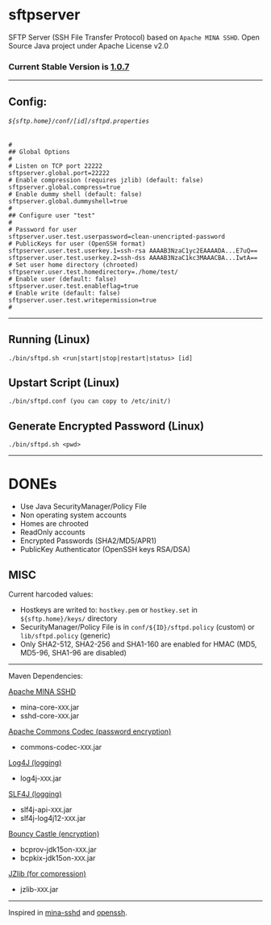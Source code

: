 # sftpserver

SFTP Server (SSH File Transfer Protocol) based on `Apache MINA SSHD`. Open Source Java project under Apache License v2.0

### Current Stable Version is [1.0.7](https://maven-release.s3.amazonaws.com/release/org/javastack/sftpserver/1.0.7/sftpserver-1.0.7-bin.zip)

---

## Config:

###### `${sftp.home}/conf/[id]/sftpd.properties`

	#
	## Global Options
	#
	# Listen on TCP port 22222
	sftpserver.global.port=22222
	# Enable compression (requires jzlib) (default: false)
	sftpserver.global.compress=true
	# Enable dummy shell (default: false)
	sftpserver.global.dummyshell=true
	#
	## Configure user "test"
	#
	# Password for user
	sftpserver.user.test.userpassword=clean-unencripted-password
	# PublicKeys for user (OpenSSH format)
	sftpserver.user.test.userkey.1=ssh-rsa AAAAB3NzaC1yc2EAAAADA...E7uQ==
	sftpserver.user.test.userkey.2=ssh-dss AAAAB3NzaC1kc3MAAACBA...IwtA==
	# Set user home directory (chrooted)
	sftpserver.user.test.homedirectory=./home/test/
	# Enable user (default: false)
	sftpserver.user.test.enableflag=true
	# Enable write (default: false)
	sftpserver.user.test.writepermission=true
	#

---

## Running (Linux)

    ./bin/sftpd.sh <run|start|stop|restart|status> [id]

## Upstart Script (Linux)

    ./bin/sftpd.conf (you can copy to /etc/init/)

## Generate Encrypted Password (Linux)

    ./bin/sftpd.sh <pwd>

---

# DONEs

* Use Java SecurityManager/Policy File
* Non operating system accounts
* Homes are chrooted
* ReadOnly accounts
* Encrypted Passwords (SHA2/MD5/APR1)
* PublicKey Authenticator (OpenSSH keys RSA/DSA)

## MISC
Current harcoded values:

* Hostkeys are writed to: `hostkey.pem` or `hostkey.set` in `${sftp.home}/keys/` directory
* SecurityManager/Policy File is in `conf/${ID}/sftpd.policy` (custom) or `lib/sftpd.policy` (generic)
* Only SHA2-512, SHA2-256 and SHA1-160 are enabled for HMAC (MD5, MD5-96, SHA1-96 are disabled)

---

Maven Dependencies:

[Apache MINA SSHD](http://mina.apache.org/sshd-project/)

* mina-core-`XXX`.jar
* sshd-core-`XXX`.jar

[Apache Commons Codec (password encryption)](http://commons.apache.org/codec/)

* commons-codec-`XXX`.jar

[Log4J (logging)](http://logging.apache.org/log4j/1.2/)

* log4j-`XXX`.jar

[SLF4J (logging)](http://www.slf4j.org/)

* slf4j-api-`XXX`.jar
* slf4j-log4j12-`XXX`.jar

[Bouncy Castle (encryption)](http://www.bouncycastle.org/java.html)

* bcprov-jdk15on-`XXX`.jar
* bcpkix-jdk15on-`XXX`.jar

[JZlib (for compression)](http://www.jcraft.com/jzlib/)

* jzlib-`XXX`.jar

---
Inspired in [mina-sshd](http://svn.apache.org/viewvc/mina/sshd/tags/sshd-0.8.0/sshd-core/src/main/java/org/apache/sshd/SshServer.java?view=markup) and [openssh](http://www.openssh.org/).
